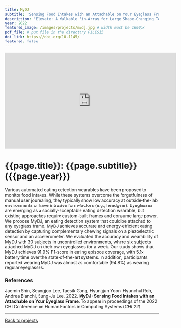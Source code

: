 ```yaml
---
title: MyDJ
subtitle: 'Sensing Food Intakes with an Attachable on Your Eyeglass Frame'
description: "Elevate: A Walkable Pin-Array for Large Shape-Changing Terrains"
year: 2022
featured_image: /images/projects/mydj.jpg # width must be 1600px
pdf_file: # put file in the directory FILESii
doi_link: https://doi.org/10.1145/
featured: false
---
```


<iframe width="560" height="315" src="https://www.youtube.com/embed/77XNl39QoEE" frameborder="0" allow="accelerometer; autoplay; clipboard-write; encrypted-media; gyroscope; picture-in-picture" allowfullscreen></iframe>

<!-- DO NOT CHANGE MANUALLY -->

# {{page.title}}: {{page.subtitle}} ({{page.year}})

Various automated eating detection wearables have been proposed to monitor food intakes. While these systems overcome the forgetfulness of manual user journaling, they typically show low accuracy at outside-the-lab environments or have intrusive form-factors (e.g., headgear). Eyeglasses are emerging as a socially-acceptable eating detection wearable, but existing approaches require custom-built frames and consume large power. We propose MyDJ, an eating detection system that could be attached to any eyeglass frame. MyDJ achieves accurate and energy-efficient eating detection by capturing complementary chewing signals on a piezoelectric sensor and an accelerometer. We evaluated the accuracy and wearability of MyDJ with 30 subjects in uncontrolled environments, where six subjects attached MyDJ on their own eyeglasses for a week. Our study shows that MyDJ achieves 91.9% F1-score in eating episode coverage, with 5.1× battery time over the state-of-the-art systems. In addition, participants reported wearing MyDJ was almost as comfortable (94.8%) as wearing regular eyeglasses.

### References

Jaemin Shin, Seungjoo Lee, Taesik Gong, Hyungjun Yoon, Hyunchul Roh, Andrea Bianchi, Sung-Ju Lee. 2022. **MyDJ: Sensing Food Intakes with an Attachable on Your Eyeglass Frame**. To appear in proceedings of the 2022 CHI Conference on Human Factors in Computing Systems (_CHI'22_)

<!-- DO NOT CHANGE MANUALLY -->

<!-- <a href="{{ site.url }}/files/{{ page.year }}/{{ page.pdf_file }}" target="_blank">paper</a>&nbsp;&nbsp;&nbsp; -->
<!-- <a href="{{ page.doi_link }}" target="_blank">doi</a> -->

---

<a href="/index.html" class="button button--large">Back to projects</a>
